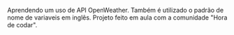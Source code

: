 Aprendendo um uso de API OpenWeather. Também é utilizado o padrão de nome de variaveis em inglês. 
Projeto feito em aula com a comunidade "Hora de codar".
